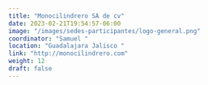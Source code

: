 ```yaml
---
title: "Monocilindrero SA de cv"
date: 2023-02-21T19:54:57-06:00
image: "/images/sedes-participantes/logo-general.png"
coordinator: "Samuel " 
location: "Guadalajara Jalisco "
link: "http://monocilindrero.com"
weight: 12
draft: false
---
```


